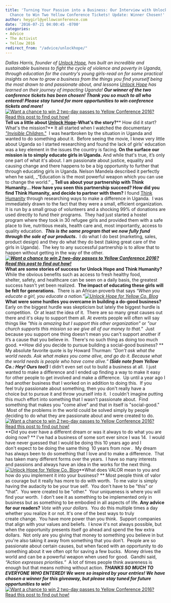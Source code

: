 ```yaml
---
title: 'Turning Your Passion into a Business: Our Interview with Unlock Hope and a
  Chance to Win Two Yellow Conference Tickets! Update: Winner Chosen!'
author: heygirl@yellowconference.com
date: '2016-07-21 04:00:45 -0700'
categories:
- Advice
- The Activist
- Yellow 2016
redirect_from: "/advice/unlockhope/"
---
```


_Dallas Harris, founder of [Unlock Hope](https://unlockhope.com/), has built an incredible and sustainable business to fight the cycle of violence and poverty in Uganda, through education for the country's young girls-read on for some practical insights on how to grow a business from the things you find yourself being the most drawn to and passionate about, and lessons [Unlock Hope](https://unlockhope.com/) has learned on their journey of impacting Uganda! **Our winner of the two conference tickets has been chosen! Thank you so much to all who entered! Please stay tuned for more opportunities to win conference tickets and more!**_ [![Want a chance to win 2 two-day passes to Yellow Conference 2016? Read this post to find out how!](https://yellow-blog-images.imgix.net/2016/07/TITLE-IMAGE-2.jpg)](https://yellow-blog-images.imgix.net/2016/07/TITLE-IMAGE-2.jpg) **Tell us a little about [Unlock Hope](https://unlockhope.com/)-What's the story?**** How did it start? What's the mission?** It all started when I watched the documentary _["Invisible Children."](http://invisiblechildren.com/)_  I was heartbroken by the situation in Uganda and wanted to do something about it.  Before seeing the movie, I knew very little about Uganda so I started researching and found the lack of girls' education was a key element in the issues the country is facing. **On the surface our mission is to simply educate girls in Uganda.** And while that's true, it’s only one part of what it's about. I am passionate about justice, equality and causing change and there happens to be a big opportunity to further that through educating girls in Uganda. Nelson Mandela described it perfectly when he said, _“Education is the most powerful weapon which you can use to change the world.” _ **Tell us about your partnership with Think Humanity... How have you seen this partnership succeed? How did you find Think Humanity, and decide to partner with them?** I found [Think Humanity](http://www.thinkhumanity.org/) through researching ways to make a difference in Uganda.  I was immediately drawn to the fact that they were a small, efficient organization.  It is run by a small group of volunteers and a shocking 99% of donations are used directly to fund their programs.  They had just started a hostel program where they took in 30 refugee girls and provided them with a safe place to live, nutritious meals, health care and, most importantly, access to quality education.  **_This is the same program that we now fully fund through the sale of our products_.**  I do what I do best (marketing, sales, product design) and they do what they do best (taking great care of the girls in Uganda).  The key to any successful partnership is to allow that to happen without getting in the way of the other. _**[![Want a chance to win 2 two-day passes to Yellow Conference 2016? Read this post to find out how!](https://yellow-blog-images.imgix.net/2016/07/TEXT-BOX-11.jpg)](https://yellow-blog-images.imgix.net/2016/07/TEXT-BOX-11.jpg)**_ **What are some stories of success for Unlock Hope and Think Humanity?** While the obvious benefits such as access to fresh healthy food, shelter, safety, and healthcare can be seen on a daily basis, the greatest success hasn't yet been realized.  **The impact of educating these girls will be felt for generations.**  There is an African proverb that says _“When you educate a girl, you educate a nation.”[![Unlock Hope for Yellow Co. Blog](https://yellow-blog-images.imgix.net/2016/07/IMG_4641.jpg)](https://yellow-blog-images.imgix.net/2016/07/IMG_4641.jpg)_**What were some hurdles you overcame in building a do-good business?** Early on the biggest hurdle was skepticism but lately the biggest hurdle is competition.  Or at least the idea of it.  There are so many great causes out there and it's okay to support them all. At events people will often will say things like _"this is amazing but I support this other organization"_ or _"our church supports this mission so we give all of our money to that."_  Just because you support one thing doesn't mean you can't support another if it’s a cause that you believe in.  There's no such thing as doing too much good. **How did you decide to pursue building a social-good business? ** My absolute favorite quote is by Howard Thurman: _“Don’t ask what the world needs. Ask what makes you come alive, and go do it. Because what the world needs is people who have come alive.” **(Side note from Yellow Co.: Hey! Ours too!)**_ I didn’t even set out to build a business at all.  I just wanted to make a difference and I ended up finding a way to make it easy for other people to get involved and make a difference.  Up until a year ago I had another business that I worked on in addition to doing this.  If you feel truly passionate about something, then you don't really have a choice but to pursue it and throw yourself into it.  I couldn't imagine putting this much effort into something that I wasn't passionate about.  Find something that makes you "come alive" and that in itself is "social-good."  Most of the problems in the world could be solved simply by people deciding to do what they are passionate about and were created to do. [![Want a chance to win 2 two-day passes to Yellow Conference 2016? Read this post to find out how!](https://yellow-blog-images.imgix.net/2016/07/TEXT-BOX-23.jpg)](https://yellow-blog-images.imgix.net/2016/07/TEXT-BOX-23.jpg) **Did you ever have a different dream or was it always to do what you are doing now? ** I've had a business of some sort ever since I was 14.  I would have never guessed that I would be doing this 10 years ago and I don't expect to be doing the same thing  10 years from now .  My dream has always been to do something that I love and to make a difference.  That has taken many different forms over the years.  I have so many interests and passions and always have an idea in the works for the next thing.[![Unlock Hope for Yellow Co. Blog](https://yellow-blog-images.imgix.net/2016/07/IMG_4687.jpg)](https://yellow-blog-images.imgix.net/2016/07/IMG_4687.jpg)**What does VALOR mean to you and how do you implement it into your business? ** Most people think of valor as courage but it really has more to do with worth.  To me valor is simply having the audacity to be your true self.  You don't have to be "this" or "that".  You were created to be "other."  Your uniqueness is where you will find your worth.  I don't see it as something to be implemented only in business but as something to be embodied in all aspects of life. **Any advice for our readers?** _Vote with your dollars._  You do this multiple times a day whether you realize it or not. It's one of the best ways to truly create change.  You have more power than you think.  Support companies that align with your values and beliefs.  I know it's not always possible, but when the opportunity presents itself go ahead and spend the few extra dollars.  Not only are you giving that money to something you believe in but you're also taking it away from something that you don’t.  People are so passionate about certain causes, but when faced with an opportunity to do something about it we often opt for saving a few bucks.  Money drives the world and can be a powerful weapon when used for good.  Gandhi said, _“Action expresses priorities.”_  A lot of times people think awareness is enough but that means nothing without action. _**THANKS SO MUCH TO EVERYONE WHO ENTERED! We were so inspired by your entries! We have chosen a winner for this giveaway, but please stay tuned for future opportunities to win!**_ [![Want a chance to win 2 two-day passes to Yellow Conference 2016? Read this post to find out how!](https://yellow-blog-images.imgix.net/2016/07/GIVEAWAY-BOX1.jpg)](https://yellow-blog-images.imgix.net/2016/07/GIVEAWAY-BOX1.jpg)
